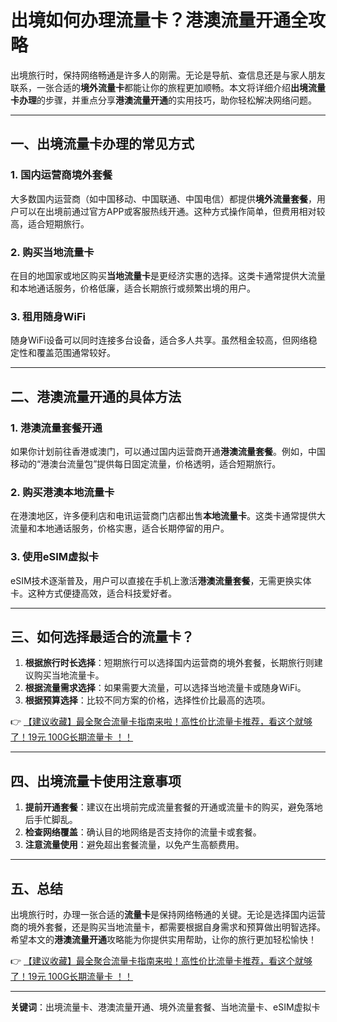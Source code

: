 # 出境如何办理流量卡？港澳流量开通全攻略

出境旅行时，保持网络畅通是许多人的刚需。无论是导航、查信息还是与家人朋友联系，一张合适的**境外流量卡**都能让你的旅程更加顺畅。本文将详细介绍**出境流量卡办理**的步骤，并重点分享**港澳流量开通**的实用技巧，助你轻松解决网络问题。

---

## 一、出境流量卡办理的常见方式

### 1. 国内运营商境外套餐
大多数国内运营商（如中国移动、中国联通、中国电信）都提供**境外流量套餐**，用户可以在出境前通过官方APP或客服热线开通。这种方式操作简单，但费用相对较高，适合短期旅行。

### 2. 购买当地流量卡
在目的地国家或地区购买**当地流量卡**是更经济实惠的选择。这类卡通常提供大流量和本地通话服务，价格低廉，适合长期旅行或频繁出境的用户。

### 3. 租用随身WiFi
随身WiFi设备可以同时连接多台设备，适合多人共享。虽然租金较高，但网络稳定性和覆盖范围通常较好。

---

## 二、港澳流量开通的具体方法

### 1. 港澳流量套餐开通
如果你计划前往香港或澳门，可以通过国内运营商开通**港澳流量套餐**。例如，中国移动的“港澳台流量包”提供每日固定流量，价格透明，适合短期旅行。

### 2. 购买港澳本地流量卡
在港澳地区，许多便利店和电讯运营商门店都出售**本地流量卡**。这类卡通常提供大流量和本地通话服务，价格实惠，适合长期停留的用户。

### 3. 使用eSIM虚拟卡
eSIM技术逐渐普及，用户可以直接在手机上激活**港澳流量套餐**，无需更换实体卡。这种方式便捷高效，适合科技爱好者。

---

## 三、如何选择最适合的流量卡？

1. **根据旅行时长选择**：短期旅行可以选择国内运营商的境外套餐，长期旅行则建议购买当地流量卡。
2. **根据流量需求选择**：如果需要大流量，可以选择当地流量卡或随身WiFi。
3. **根据预算选择**：比较不同方案的价格，选择性价比最高的选项。

👉 [【建议收藏】最全聚合流量卡指南来啦！高性价比流量卡推荐，看这个就够了！19元 100G长期流量卡 ！！](https://bit.ly/Liuliangka)

---

## 四、出境流量卡使用注意事项

1. **提前开通套餐**：建议在出境前完成流量套餐的开通或流量卡的购买，避免落地后手忙脚乱。
2. **检查网络覆盖**：确认目的地网络是否支持你的流量卡或套餐。
3. **注意流量使用**：避免超出套餐流量，以免产生高额费用。

---

## 五、总结

出境旅行时，办理一张合适的**流量卡**是保持网络畅通的关键。无论是选择国内运营商的境外套餐，还是购买当地流量卡，都需要根据自身需求和预算做出明智选择。希望本文的**港澳流量开通**攻略能为你提供实用帮助，让你的旅行更加轻松愉快！

👉 [【建议收藏】最全聚合流量卡指南来啦！高性价比流量卡推荐，看这个就够了！19元 100G长期流量卡 ！！](https://bit.ly/Liuliangka)

---

**关键词**：出境流量卡、港澳流量开通、境外流量套餐、当地流量卡、eSIM虚拟卡